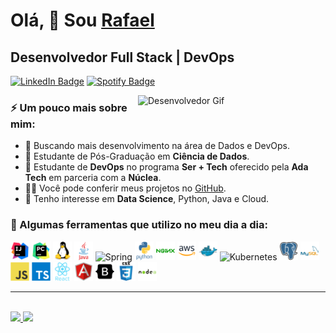 # Olá, 👋 Sou [Rafael](https://www.linkedin.com/in/rafae1f/)

## Desenvolvedor Full Stack | DevOps

[![LinkedIn Badge](https://img.shields.io/badge/-@rafae1F-0077B5?style=flat-square&labelColor=0077B5&logo=LinkedIn&link=https://www.linkedin.com/in/rafae1f/)](https://www.linkedin.com/in/rafae1f/)
[![Spotify Badge](https://img.shields.io/badge/-@rafae1f-1ED760?style=flat-square&labelColor=fff&logo=Spotify&link=https://open.spotify.com/user/rafae1f)](https://open.spotify.com/user/rafae1f)

<img align="right" src="https://i.giphy.com/media/VbnUQpnihPSIgIXuZv/giphy.webp" alt="Desenvolvedor Gif" width="300"/>

### ⚡️ Um pouco mais sobre mim:

- 🔭 Buscando mais desenvolvimento na área de Dados e DevOps.
- 🧐 Estudante de Pós-Graduação em **Ciência de Dados**.
- 🧐 Estudante de **DevOps** no programa **Ser + Tech** oferecido pela **Ada Tech** em parceria com a **Núclea**.
- 👨‍💻 Você pode conferir meus projetos no [GitHub](https://github.com/rafae1f?tab=repositories).
- 💬 Tenho interesse em **Data Science**, Python, Java e Cloud.

### 🚀 Algumas ferramentas que utilizo no meu dia a dia:

<p align="left">
  <img src="https://raw.githubusercontent.com/devicons/devicon/master/icons/intellij/intellij-original.svg" alt="IntelliJ" width="30" height="30" />
  <img src="https://raw.githubusercontent.com/devicons/devicon/master/icons/pycharm/pycharm-original.svg" alt="PyCharm" width="30" height="30" />
  <img src="https://raw.githubusercontent.com/devicons/devicon/master/icons/linux/linux-original.svg" alt="Linux" width="30" height="30" />
  <img src="https://raw.githubusercontent.com/devicons/devicon/master/icons/java/java-original-wordmark.svg" alt="Java" width="30" height="30" />
  <img src="https://www.vectorlogo.zone/logos/springio/springio-icon.svg" alt="Spring" width="30" height="30" />
  <img src="https://raw.githubusercontent.com/devicons/devicon/master/icons/python/python-original-wordmark.svg" alt="Python" width="30" height="30" />
  <img src="https://raw.githubusercontent.com/devicons/devicon/master/icons/nginx/nginx-original.svg" alt="Nginx" width="30" height="30" />
  <img src="https://raw.githubusercontent.com/github/explore/80688e429a7d4ef2fca1e82350fe8e3517d3494d/topics/aws/aws.png" alt="AWS" width="30" height="30" />
  <img src="https://raw.githubusercontent.com/devicons/devicon/master/icons/docker/docker-original.svg" alt="Docker" width="30" height="30" />
  <img src="https://www.vectorlogo.zone/logos/kubernetes/kubernetes-icon.svg" alt="Kubernetes" width="30" height="30" />
  <img src="https://raw.githubusercontent.com/devicons/devicon/master/icons/postgresql/postgresql-original.svg" alt="PostgreSQL" width="30" height="30" />
  <img src="https://raw.githubusercontent.com/devicons/devicon/master/icons/mysql/mysql-original-wordmark.svg" alt="MySQL" width="30" height="30" />
  <img src="https://raw.githubusercontent.com/devicons/devicon/master/icons/javascript/javascript-original.svg" alt="JavaScript" width="30" height="30" />
  <img src="https://raw.githubusercontent.com/devicons/devicon/master/icons/typescript/typescript-original.svg" alt="TypeScript" width="30" height="30" />
  <img src="https://raw.githubusercontent.com/devicons/devicon/master/icons/react/react-original-wordmark.svg" alt="React" width="30" height="30" />
  <img src="https://raw.githubusercontent.com/devicons/devicon/master/icons/angularjs/angularjs-original.svg" alt="AngularJS" width="30" height="30" />
  <img src="https://raw.githubusercontent.com/devicons/devicon/master/icons/bootstrap/bootstrap-plain.svg" alt="Bootstrap" width="30" height="30" />
  <img src="https://raw.githubusercontent.com/devicons/devicon/master/icons/css3/css3-original-wordmark.svg" alt="CSS3" width="30" height="30" />
  <img src="https://raw.githubusercontent.com/devicons/devicon/master/icons/nodejs/nodejs-original-wordmark.svg" alt="Node.js" width="30" height="30" />
</p>
<hr>
<br>
<div>
  <a href="https://github.com/rafae1f">
  <img height="180em" src="https://github-readme-stats.vercel.app/api?username=rafae1f&show_icons=true&theme=transparent&include_all_commits=true&count_private=true"/>
  <img height="180em" src="https://github-readme-stats.vercel.app/api/top-langs/?username=rafae1f&layout=compact&langs_count=7&theme=transparent"/>
</div>

